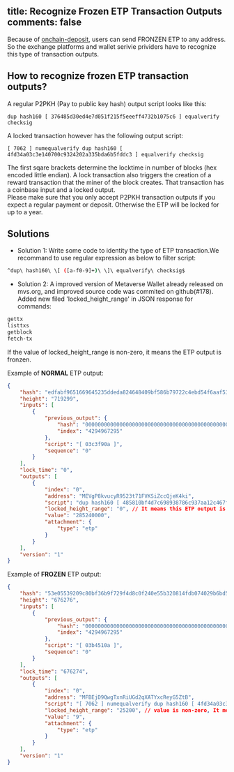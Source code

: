 title: Recognize Frozen ETP Transaction Outputs
comments: false
---
Because of [onchain-deposit](/docs/features-onchain-deposit.html), users can send FRONZEN ETP to any address. So the exchange platforms and wallet serivie prividers have to recognize this type of transaction outputs.  

## How to recognize frozen ETP transaction outputs?
A regular P2PKH (Pay to public key hash) output script looks like this:
```
dup hash160 [ 376485d30ed4e7d051f215f5eeeff4732b1075c6 ] equalverify checksig
```

A locked transaction however has the following output script:
```
[ 7062 ] numequalverify dup hash160 [ 4fd34a03c3e140700c9324202a335bda6b5fddc3 ] equalverify checksig
```

The first sqare brackets determine the locktime in number of blocks (hex encoded little endian).
A lock transaction also triggers the creation of a reward transaction that the miner of the block creates. That transaction has a coinbase input and a locked output.  
Please make sure that you only accept P2PKH transaction outputs if you expect a regular payment or deposit. Otherwise the ETP will be locked for up to a year.

## Solutions
* Solution 1: Write some code to identity the type of ETP transaction.We recommand to use regular expression as below to filter script:
```bash
^dup\ hash160\ \[ ([a-f0-9]+)\ \]\ equalverify\ checksig$
```

* Solution 2:
A improved version of Metaverse Wallet already released on mvs.org, and improved source code was commited on github(#178).
Added new filed 'locked_height_range' in JSON response for commands:
```bash
gettx
listtxs
getblock
fetch-tx
```
If the value of locked_height_range is non-zero, it means the ETP output is fronzen.

Example of **NORMAL** ETP output:
```json
{
    "hash": "edfabf9651669645235ddeda824648409bf586b79722c4ebd54f6aaf53de58f8",
    "height": "719299",
    "inputs": [
        {
            "previous_output": {
                "hash": "0000000000000000000000000000000000000000000000000000000000000000",
                "index": "4294967295"
            },
            "script": "[ 03c3f90a ]",
            "sequence": "0"
        }
    ],
    "lock_time": "0",
    "outputs": [
        {
            "index": "0",
            "address": "MEVgP8kvucyR9523t71FVKSiZccQjeK4ki",
            "script": "dup hash160 [ 485810bf4d7c698938786c937aa12c467f8261a9 ] equalverify checksig",
            "locked_height_range": "0", // It means this ETP output is available.
            "value": "285240000",
            "attachment": {
                "type": "etp"
            }
        }
    ],
    "version": "1"
}
```

Example of **FROZEN** ETP output:
```json
{
    "hash": "53e05539209c80bf36b9f729f4d8c0f240e55b320814fdb074029b6bd5d3e967",
    "height": "676276",
    "inputs": [
        {
            "previous_output": {
                "hash": "0000000000000000000000000000000000000000000000000000000000000000",
                "index": "4294967295"
            },
            "script": "[ 03b4510a ]",
            "sequence": "0"
        }
    ],
    "lock_time": "676274",
    "outputs": [
        {
            "index": "0",
            "address": "MFBEjD9QwgTxnRiUGd2qXATYxcReyG5ZtB",
            "script": "[ 7062 ] numequalverify dup hash160 [ 4fd34a03c3e140700c9324202a335bda6b5fddc3 ] equalverify checksig",
            "locked_height_range": "25200", // value is non-zero, It means FRONZEN ETP will be unlocked after how many blocks.
            "value": "9",
            "attachment": {
                "type": "etp"
            }
        }
    ],
    "version": "1"
}
```
